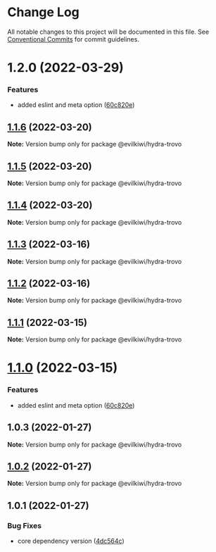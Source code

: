 # Change Log

All notable changes to this project will be documented in this file.
See [Conventional Commits](https://conventionalcommits.org) for commit guidelines.

# 1.2.0 (2022-03-29)


### Features

* added eslint and meta option ([60c820e](https://github.com/evilkiwi/hydra/commit/60c820e6c53250cdf3d35925a269e2142e2e89cf))





## [1.1.6](https://github.com/evilkiwi/hydra/compare/@evilkiwi/hydra-trovo@1.1.5...@evilkiwi/hydra-trovo@1.1.6) (2022-03-20)

**Note:** Version bump only for package @evilkiwi/hydra-trovo





## [1.1.5](https://github.com/evilkiwi/hydra/compare/@evilkiwi/hydra-trovo@1.1.4...@evilkiwi/hydra-trovo@1.1.5) (2022-03-20)

**Note:** Version bump only for package @evilkiwi/hydra-trovo





## [1.1.4](https://github.com/evilkiwi/hydra/compare/@evilkiwi/hydra-trovo@1.1.3...@evilkiwi/hydra-trovo@1.1.4) (2022-03-20)

**Note:** Version bump only for package @evilkiwi/hydra-trovo





## [1.1.3](https://github.com/evilkiwi/hydra/compare/@evilkiwi/hydra-trovo@1.1.2...@evilkiwi/hydra-trovo@1.1.3) (2022-03-16)

**Note:** Version bump only for package @evilkiwi/hydra-trovo





## [1.1.2](https://github.com/evilkiwi/hydra/compare/@evilkiwi/hydra-trovo@1.1.1...@evilkiwi/hydra-trovo@1.1.2) (2022-03-16)

**Note:** Version bump only for package @evilkiwi/hydra-trovo





## [1.1.1](https://github.com/evilkiwi/hydra/compare/@evilkiwi/hydra-trovo@1.1.0...@evilkiwi/hydra-trovo@1.1.1) (2022-03-15)

**Note:** Version bump only for package @evilkiwi/hydra-trovo





# [1.1.0](https://github.com/evilkiwi/hydra/compare/@evilkiwi/hydra-trovo@1.0.3...@evilkiwi/hydra-trovo@1.1.0) (2022-03-15)


### Features

* added eslint and meta option ([60c820e](https://github.com/evilkiwi/hydra/commit/60c820e6c53250cdf3d35925a269e2142e2e89cf))





## 1.0.3 (2022-01-27)

**Note:** Version bump only for package @evilkiwi/hydra-trovo





## [1.0.2](https://github.com/evilkiwi/hydra/compare/@evilkiwi/hydra-trovo@1.0.1...@evilkiwi/hydra-trovo@1.0.2) (2022-01-27)

**Note:** Version bump only for package @evilkiwi/hydra-trovo





## 1.0.1 (2022-01-27)


### Bug Fixes

* core dependency version ([4dc564c](https://github.com/evilkiwi/hydra/commit/4dc564cbff42c3780f0b32d1867a7dce97b27a28))
